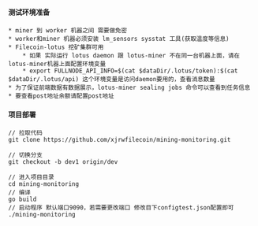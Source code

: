 #### 测试环境准备
    
    * miner 到 worker 机器之间 需要做免密
    * worker和miner 机器必须安装 lm_sensors sysstat 工具(获取温度等信息)
    * Filecoin-lotus 挖矿集群可用
        * 如果 实际运行 lotus daemon 跟 lotus-miner 不在同一台机器上面，请在 lotus-miner机器上面配置环境变量 
        * export FULLNODE_API_INFO=$(cat $dataDir/.lotus/token):$(cat $dataDir/.lotus/api) 这个环境变量是访问daemon要用的，查看消息数量
    * 为了保证前端数据有数据展示，lotus-miner sealing jobs 命令可以查看到任务信息 
    * 要查看post地址余额请配置post地址


#### 项目部署

    // 拉取代码
    git clone https://github.com/xjrwfilecoin/mining-monitoring.git
    
    // 切换分支
    git checkout -b dev1 origin/dev
    
    // 进入项目目录
    cd mining-monitoring
    // 编译 
    go build
    // 启动程序 默认端口9090，若需要更改端口 修改目下configtest.json配置即可
    ./mining-monitoring
    
    
    